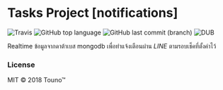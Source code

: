 # Tasks Project [notifications]

![Travis](https://img.shields.io/travis/touno-project/task-notifications.svg?style=flat-square)
![GitHub top language](https://img.shields.io/github/languages/top/badges/shields.svg?style=flat-square)
![GitHub last commit (branch)](https://img.shields.io/github/last-commit/google/skia/infra/config.svg?style=flat-square)
![DUB](https://img.shields.io/dub/l/vibe-d.svg?style=flat-square)

Realtime ข้อมูลจากดาต้าเบส mongodb เพื่อทำแจ้งเตือนผ่าน _LINE_ ตามรอบเช็คที่ตั้งค่าไว้

### License
MIT © 2018 Touno™
